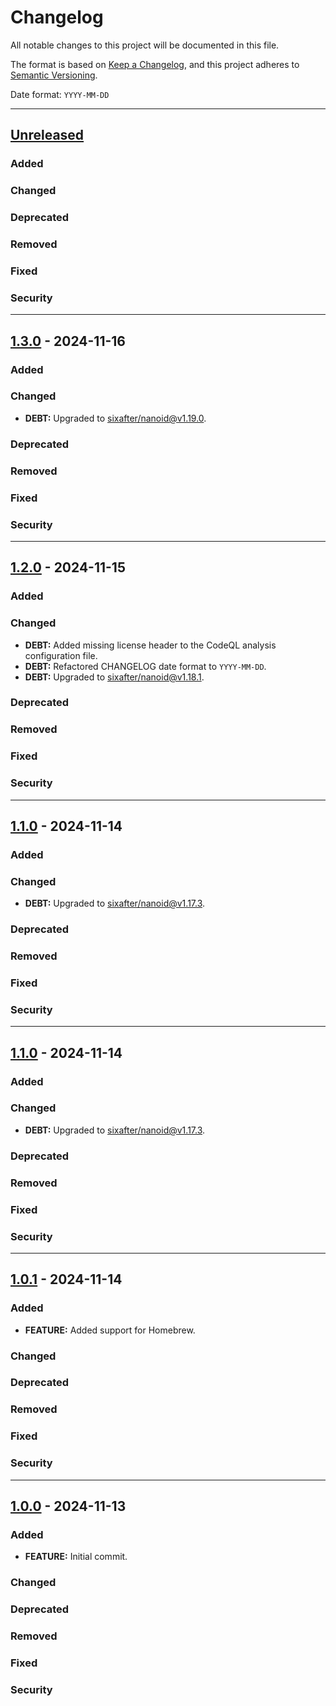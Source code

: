 # Changelog

All notable changes to this project will be documented in this file.

The format is based on [Keep a Changelog](https://keepachangelog.com/en/1.0.0/),
and this project adheres to [Semantic Versioning](https://semver.org/spec/v2.0.0.html).

Date format: `YYYY-MM-DD`

---
## [Unreleased]

### Added
### Changed
### Deprecated
### Removed
### Fixed
### Security

---
## [1.3.0] - 2024-11-16

### Added
### Changed
- **DEBT:** Upgraded to [sixafter/nanoid@v1.19.0](https://github.com/sixafter/nanoid/releases/tag/v1.19.0).

### Deprecated
### Removed
### Fixed
### Security

---
## [1.2.0] - 2024-11-15

### Added
### Changed
- **DEBT:** Added missing license header to the CodeQL analysis configuration file.
- **DEBT:** Refactored CHANGELOG date format to `YYYY-MM-DD`.
- **DEBT:** Upgraded to [sixafter/nanoid@v1.18.1](https://github.com/sixafter/nanoid/releases/tag/v1.18.1).

### Deprecated
### Removed
### Fixed
### Security

---
## [1.1.0] - 2024-11-14

### Added
### Changed
- **DEBT:** Upgraded to [sixafter/nanoid@v1.17.3](https://github.com/sixafter/nanoid/releases/tag/v1.17.3).

### Deprecated
### Removed
### Fixed
### Security

---
## [1.1.0] - 2024-11-14

### Added
### Changed
- **DEBT:** Upgraded to [sixafter/nanoid@v1.17.3](https://github.com/sixafter/nanoid/releases/tag/v1.17.3).
### Deprecated
### Removed
### Fixed
### Security

---
## [1.0.1] - 2024-11-14

### Added
- **FEATURE:** Added support for Homebrew.
### Changed
### Deprecated
### Removed
### Fixed
### Security

---
## [1.0.0] - 2024-11-13

### Added
- **FEATURE:** Initial commit.
### Changed
### Deprecated
### Removed
### Fixed
### Security

[Unreleased]: https://github.com/sixafter/nanoid-cli/compare/v1.3.0..HEAD
[1.3.0]: https://github.com/sixafter/nanoid-cli/compare/v1.2.0...v1.3.0
[1.2.0]: https://github.com/sixafter/nanoid-cli/compare/v1.1.0...v1.2.0
[1.1.0]: https://github.com/sixafter/nanoid-cli/compare/v1.0.1...v1.1.0
[1.0.1]: https://github.com/sixafter/nanoid-cli/compare/v1.0.0...v1.0.1
[1.0.0]: https://github.com/sixafter/nanoid-cli/compare/a6a1eb74b61e518fd0216a17dfe5c9b4c432e6e8...v1.0.0

[MUST]: https://datatracker.ietf.org/doc/html/rfc2119
[MUST NOT]: https://datatracker.ietf.org/doc/html/rfc2119
[SHOULD]: https://datatracker.ietf.org/doc/html/rfc2119
[SHOULD NOT]: https://datatracker.ietf.org/doc/html/rfc2119
[MAY]: https://datatracker.ietf.org/doc/html/rfc2119
[SHALL]: https://datatracker.ietf.org/doc/html/rfc2119
[SHALL NOT]: https://datatracker.ietf.org/doc/html/rfc2119
[REQUIRED]: https://datatracker.ietf.org/doc/html/rfc2119
[RECOMMENDED]: https://datatracker.ietf.org/doc/html/rfc2119
[NOT RECOMMENDED]: https://datatracker.ietf.org/doc/html/rfc2119
